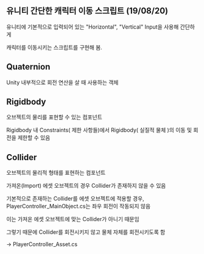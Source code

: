 ## 유니티 간단한 캐릭터 이동 스크립트 (19/08/20)

유니티에 기본적으로 입력되어 있는 "Horizontal", "Vertical" Input을 사용해 간단하게

캐릭터를 이동시키는 스크립트를 구현해 봄.

## Quaternion

Unity 내부적으로 회전 연산을 살 때 사용하는 객체

## Rigidbody

오브젝트의 물리를 표현할 수 있는 컴포넌트

Rigidbody 내 Constraints( 제한 사항들)에서 Rigidbody( 실질적 물체 )의 이동 및 회전을 제한할 수 있음

## Collider

오브젝트의 물리적 형태를 표현하는 컴포넌트

가져온(Import) 에셋 오브젝트의 경우 Collider가 존재하지 않을 수 있음

기본적으로 존재하는 Collider를 에셋 오브젝트에 적용할 경우, PlayerController_MainObject.cs는 좌우 회전이 작동되지 않음

이는 가져온 에셋 오브젝트에 맞는 Collider가 아니기 때문임

그렇기 때문에 Collider를 회전시키지 않고 물체 자체를 회전시키도록 함

-> PlayerController_Asset.cs
